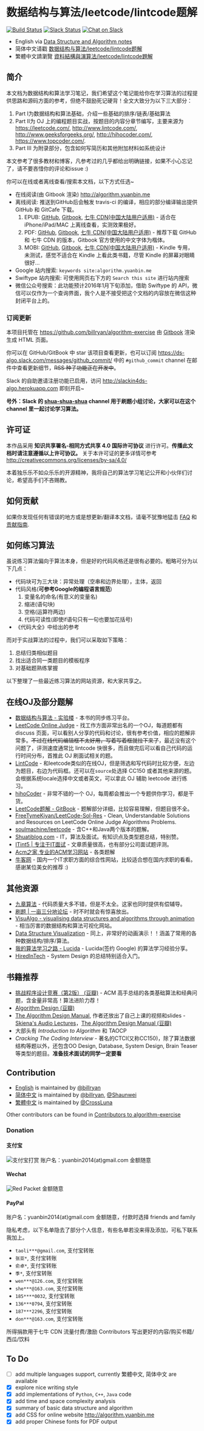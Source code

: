 
# 数据结构与算法/leetcode/lintcode题解

[![Build Status](https://travis-ci.org/billryan/algorithm-exercise.svg?branch=master)](https://travis-ci.org/billryan/algorithm-exercise)
[![Slack Status](https://slackin4ds-algo.herokuapp.com/badge.svg)](https://slackin4ds-algo.herokuapp.com/)
[![Chat on Slack](https://img.shields.io/badge/chat-on_slack-orange.svg)](https://ds-algo.slack.com/)

- English via [Data Structure and Algorithm notes](http://algorithm.yuanbin.me/en/index.html)
- 简体中文请戳 [数据结构与算法/leetcode/lintcode题解](http://algorithm.yuanbin.me/zh-hans/index.html)
- 繁體中文請瀏覽 [資料結構與演算法/leetcode/lintcode題解](http://algorithm.yuanbin.me/zh-tw/index.html)

## 简介

本文档为数据结构和算法学习笔记，我们希望这个笔记能给你在学习算法的过程提供思路和源码方面的参考，但绝不鼓励死记硬背！全文大致分为以下三大部分：

1. Part I为数据结构和算法基础，介绍一些基础的排序/链表/基础算法
2. Part II为 OJ 上的编程题目实战，按题目的内容分章节编写，主要来源为 <https://leetcode.com/>, <http://www.lintcode.com/>, <http://www.geeksforgeeks.org/>, <http://hihocoder.com/>, <https://www.topcoder.com/>.
3. Part III 为附录部分，包含如何写简历和其他附加材料如系统设计

本文参考了很多教材和博客，凡参考过的几乎都给出明确链接，如果不小心忘记了，请不要吝惜你的评论和issue :)

你可以在线或者离线查看/搜索本文档，以下方式任选~

- 在线阅读(由 Gitbook 渲染) <http://algorithm.yuanbin.me>
- 离线阅读: 推送到GitHub后会触发 travis-ci 的编译，相应的部分编译输出提供 GitHub 和 GitCafe 下载。
    1. EPUB: [GitHub](https://raw.githubusercontent.com/sign4bill/algorithm-exercise/deploy/epub/algorithm-ebook_zh-hans.epub), [Gitbook](https://www.gitbook.com/download/epub/book/yuanbin/algorithm?lang=zh-hans), [七牛 CDN(中国大陆用户适用)](http://7xojrx.com1.z0.glb.clouddn.com/docs/algorithm-exercise/algorithm-ebook_zh-hans.epub) - 适合在 iPhone/iPad/MAC 上离线查看，实测效果极好。
    2. PDF: [GitHub](https://raw.githubusercontent.com/sign4bill/algorithm-exercise/deploy/pdf/algorithm-ebook_zh-hans.pdf), [Gitbook](https://www.gitbook.com/download/pdf/book/yuanbin/algorithm?lang=zh-hans), [七牛 CDN(中国大陆用户适用)](http://7xojrx.com1.z0.glb.clouddn.com/docs/algorithm-exercise/algorithm-ebook_zh-hans.pdf) - 推荐下载 GitHub 和 七牛 CDN 的版本，Gitbook 官方使用的中文字体为楷体。
    3. MOBI: [GitHub](https://raw.githubusercontent.com/sign4bill/algorithm-exercise/deploy/mobi/algorithm-ebook_zh-hans.mobi), [Gitbook](https://www.gitbook.com/download/mobi/book/yuanbin/algorithm?lang=zh-hans), [七牛 CDN(中国大陆用户适用)](http://7xojrx.com1.z0.glb.clouddn.com/docs/algorithm-exercise/algorithm-ebook_zh-hans.mobi) - Kindle 专用，未测试，感觉不适合在 Kindle 上看此类书籍，尽管 Kindle 的屏幕对眼睛很好...
- Google 站内搜索: `keywords site:algorithm.yuanbin.me`
- Swiftype 站内搜索: 可使用网页右下方的 `Search this site` 进行站内搜索
- 微信公众号搜索：此功能预计2016年1月下旬添加，借助 Swiftype 的 API，微信可以仅作为一个查询界面，我个人是不接受把这个文档的内容放在微信这种封闭平台上的。

### 订阅更新

本项目托管在 <https://github.com/billryan/algorithm-exercise> 由 [Gitbook](https://www.gitbook.com/book/yuanbin/algorithm/details) 渲染生成 HTML 页面。

你可以在 GitHub/GitBook 中 star 该项目查看更新，也可以订阅 <https://ds-algo.slack.com/messages/github_commit/> 中的 `#github_commit` channel 在邮件中查看更新细节，~~RSS 种子功能正在开发中~~。

Slack 的自助邀请注册功能已启用，访问 <http://slackin4ds-algo.herokuapp.com> 即刻开启~

**号外：Slack 的 [shua-shua-shua](https://ds-algo.slack.com/messages/shua-shua-shua/details/) channel 用于刷题小组讨论，大家可以在这个 channel 里一起讨论学习算法。**

## 许可证

本作品采用 **知识共享署名-相同方式共享 4.0 国际许可协议**  进行许可。**传播此文档时请注意遵循以上许可协议。** 关于本许可证的更多详情可参考 <http://creativecommons.org/licenses/by-sa/4.0/>

本着独乐乐不如众乐乐的开源精神，我将自己的算法学习笔记公开和小伙伴们讨论，希望高手们不吝赐教。

## 如何贡献

如果你发现任何有错误的地方或是想更新/翻译本文档，请毫不犹豫地猛击 [FAQ](http://algorithm.yuanbin.me/zh-hans/faq/index.html) 和 [贡献指南](http://algorithm.yuanbin.me/zh-hans/faq/guidelines_for_contributing.html).

## 如何练习算法

虽说练习算法偏向于算法本身，但是好的代码风格还是很有必要的。粗略可分为以下几点：

- 代码块可为三大块：异常处理（空串和边界处理），主体，返回
- 代码风格(**可参考Google的编程语言规范**)
    1. 变量名的命名(有意义的变量名)
    2. 缩进(语句块)
    3. 空格(运算符两边)
    4. 代码可读性(即使if语句只有一句也要加花括号)
- 《代码大全》中给出的参考

而对于实战算法的过程中，我们可以采取如下策略：

1. 总结归类相似题目
2. 找出适合同一类题目的模板程序
3. 对基础题熟练掌握

以下整理了一些最近练习算法的网站资源，和大家共享之。

## 在线OJ及部分题解

- [数据结构与算法 - 实验楼](https://www.shiyanlou.com/courses/484) - 本书的同步练习平台。
- [LeetCode Online Judge](https://leetcode.com/) - 找工作方面非常出名的一个OJ，每道题都有 discuss 页面，可以看别人分享的代码和讨论，很有参考价值，相应的题解非常多。~~不过在线代码编辑框不太好用，写着写着框就拉下来了~~，最近没有这个问题了，评测速度通常比 lintcode 快很多，而且做完后可以看自己代码的运行时间分布，首推此 OJ 刷面试相关的题。
- [LintCode](http://www.lintcode.com) - 和leetcode类似的在线OJ，但是筛选和写代码时比较方便，左边为题目，右边为代码框。还可以在`source`处选择 CC150 或者其他来源的题。会根据系统locale选择中文或者英文，可以拿此 OJ 辅助 leetcode 进行练习。
- [hihoCoder](http://hihocoder.com/) - 非常不错的一个 OJ，每周都会推出一个专题供你学习，都是干货。
- [LeetCode题解 - GitBook](https://www.gitbook.com/book/siddontang/leetcode-solution/details) - 题解部分详细，比较容易理解，但题目很不全。
- [FreeTymeKiyan/LeetCode-Sol-Res](https://github.com/FreeTymeKiyan/LeetCode-Sol-Res) - Clean, Understandable Solutions and Resources on LeetCode Online Judge Algorithms Problems.
- [soulmachine/leetcode](https://github.com/soulmachine/leetcode) - 含C++和Java两个版本的题解。
- [Shuatiblog.com](http://www.shuatiblog.com/) - IT，算法及面试。有知识点及类型题总结，特别赞。
- [ITint5 | 专注于IT面试](http://www.itint5.com/) - 文章质量很高，也有部分公司面试题评测。
- [Acm之家,专业的ACM学习网站](http://www.acmerblog.com/) - 各类题解
- [牛客网](http://www.nowcoder.com/) - 国内一个IT求职方面的综合性网站，比较适合想在国内求职的看看。感谢某位美女的推荐 :)

## 其他资源

- [九章算法](http://www.jiuzhang.com/) - 代码质量大多不错，但是不太全。这家也同时提供有偿辅导。
- [刷题 | 一亩三分地论坛](http://www.1point3acres.com/bbs/forum-84-1.html) - 时不时就会有惊喜放出。
- [VisuAlgo - visualising data structures and algorithms through animation](http://www.comp.nus.edu.sg/~stevenha/visualization/index.html) - 相当厉害的数据结构和算法可视化网站。
- [Data Structure Visualization](http://www.cs.usfca.edu/~galles/visualization/Algorithms.html) - 同上，非常好的动画演示！！涵盖了常用的各种数据结构/排序/算法。
- [我的算法学习之路 - Lucida](http://zh.lucida.me/blog/on-learning-algorithms/) - Lucida(签约 Google) 的算法学习经验分享。
- [HiredInTech](http://www.hiredintech.com/) - System Design 的总结特别适合入门。

## 书籍推荐

- [挑战程序设计竞赛（第2版） (豆瓣)](http://book.douban.com/subject/24749842/) - ACM 高手总结的各类基础算法和经典问题，含金量非常高！算法进阶力荐！
- [Algorithm Design (豆瓣)](http://book.douban.com/subject/1475870/)
- [The Algorithm Design Manual](http://www.amazon.com/exec/obidos/ASIN/1848000693/thealgorithmrepo), 作者还放出了自己上课的视频和slides - [Skiena's Audio Lectures](http://www3.cs.stonybrook.edu/~algorith/video-lectures/)，[The Algorithm Design Manual (豆瓣)](http://book.douban.com/subject/3072383/)
- 大部头有 *Introduction to Algorithm* 和 TAOCP
- *Cracking The Coding Interview* - 著名的CTCI(又称CC150)，除了算法数据结构等题以外，还包含OO Design, Database, System Design, Brain Teaser等类型的题目。**准备技术面试的同学一定要看**

## Contribution

- [English](http://algorithm.yuanbin.me/en/index.html) is maintained by [@billryan](https://github.com/billryan)
- [简体中文](http://algorithm.yuanbin.zh-hans/index.html) is maintained by [@billryan](https://github.com/billryan), [@Shaunwei](https://github.com/Shaunwei)
- [繁體中文](http://algorithm.yuanbin.me/zh-tw/index.html) is maintained by [@CrossLuna](https://github.com/CrossLuna)

Other contributors can be found in [Contributors to algorithm-exercise](https://github.com/billryan/algorithm-exercise/graphs/contributors)

### Donation

#### 支付宝

![支付宝打赏](../shared-files/images/alipay_billryan_qr15x15.png)
账户名：yuanbin2014(at)gmail.com 金额随意

#### Wechat

![Red Packet](../shared-files/images/wechat_billryan_qr15x15.png)
金额随意

#### PayPal

账户名：yuanbin2014(at)gmail.com 金额随意，付款时选择 friends and family

隐私考虑，以下名单隐去了部分个人信息，有些名单若没来得及添加，可私下联系我加上。

- `taoli***@gmail.com`, 支付宝转账
- `张亚*`, 支付宝转账
- `俞卓*`, 支付宝转账
- `季*`, 支付宝转账
- `wen***@126.com`, 支付宝转账
- `she***@163.com`, 支付宝转账
- `185****0032`, 支付宝转账
- `136***0794`, 支付宝转账
- `187***2296`, 支付宝转账
- `don***@163.com`, 支付宝转账

所得捐款用于七牛 CDN 流量付费/激励 Contributors 写出更好的内容/购买书籍/西瓜/饮料

## To Do

- [ ] add multiple languages support, currently 繁體中文, 简体中文 are available
- [x] explore nice writing style
- [x] add implementations of `Python`, `C++`, `Java` code
- [x] add time and space complexity analysis
- [x] summary of basic data structure and algorithm
- [x] add CSS for online website <http://algorithm.yuanbin.me>
- [x] add proper Chinese fonts for PDF output